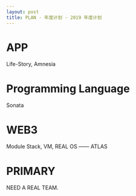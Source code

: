 ```yaml
---
layout: post
title: PLAN - 年度计划 - 2019 年度计划
---
```


# APP

Life-Story, Amnesia

# Programming Language

Sonata

# WEB3

Module Stack, VM, REAL OS —— ATLAS

# PRIMARY

NEED A REAL TEAM.
